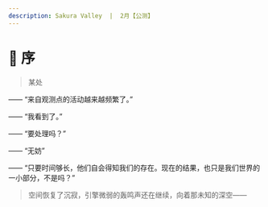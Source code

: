 ```yaml
---
description: Sakura Valley  |  2月【公测】
---
```


# 🌸 序

>
>
> 某处
>
>

——  “来自观测点的活动越来越频繁了。”



——  “我看到了。”



——  “要处理吗？”



——  “无妨”



——  “只要时间够长，他们自会得知我们的存在。现在的结果，也只是我们世界的一小部分，不是吗？”

>
>
> 空间恢复了沉寂，引擎微弱的轰鸣声还在继续，向着那未知的深空——
>
>
